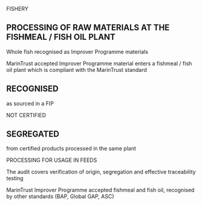 FISHERY

<!-- image -->

<!-- image -->

<!-- image -->

## PROCESSING OF RAW MATERIALS AT THE FISHMEAL / FISH OIL PLANT

<!-- image -->

<!-- image -->

<!-- image -->

Whole fish recognised as Improver Programme materials

MarinTrust accepted Improver Programme material enters a fishmeal / fish oil plant which is compliant with the MarinTrust standard

<!-- image -->

<!-- image -->

<!-- image -->

## RECOGNISED

as sourced in a FIP

NOT CERTIFIED

## SEGREGATED

from certified products processed in the same plant

PROCESSING FOR USAGE IN FEEDS

<!-- image -->

<!-- image -->

<!-- image -->

<!-- image -->

The audit covers verification of origin, segregation and effective traceability testing

MarinTrust Improver Programme accepted fishmeal and fish oil, recognised by other standards (BAP, Global GAP, ASC)